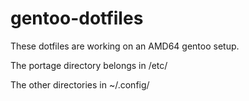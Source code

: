 # gentoo-dotfiles
These dotfiles are working on an AMD64 gentoo setup.

The portage directory belongs in /etc/

The other directories in ~/.config/
